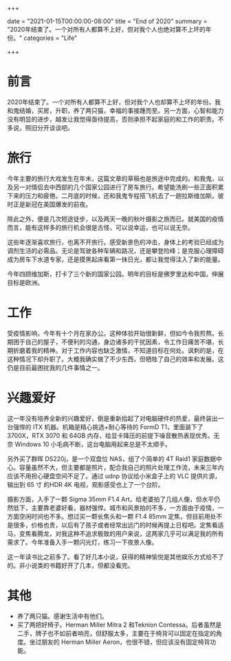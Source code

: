 +++

date = "2021-01-15T00:00:00-08:00"
title = "End of 2020"
summary = "2020年结束了。一个对所有人都算不上好，但对我个人也绝对算不上坏的年份。"
categories = "Life"

+++

# 前言

2020年结束了。一个对所有人都算不上好，但对我个人也却算不上坏的年份。我和鬼结婚，买房，升职，养了两只猫，幸福的事接踵而至。另一方面，心智和能力没有明显的进步，越发让我觉得亟待提高，否则承担不起家庭的和工作的职责。不多说，照旧分开谈谈吧。

# 旅行

今年主要的旅行大戏发生在年末，这篇文章的草稿也是旅途中完成的。和我鬼，以及另一对情侣去中西部的几个国家公园进行了房车旅行。希望能洗刷一些正面积累下来的压力和疲倦。二月底的时候，还和我鬼专程搭飞机去了一趟拉斯维加斯。彼时正是新冠在美国爆发的前夜。

除此之外，便是几次短途徒步，以及两天一晚的秋叶摄影之旅而已。就美国的疫情而言，能有这样多的旅行机会很是古怪，可以说幸运，也可以说无奈。

这些年逐渐喜欢旅行，也离不开旅行。感受新景色的冲击，身体上的考验已经成为调剂生活的必需品。无论是驾驶各种车辆和路况，还是攀登险峰；是克服心理障碍成为房车下水道专家，还是摸黑起床看第一抹日光，都让我觉得注入了新的能量。

今年四顾维加斯，打卡了三个新的国家公园。明年的目标是佛罗里达和中国，伸展目标是欧洲。

# 工作

受疫情影响，今年有十个月在家办公。这种体验开始很新鲜，但如今令我煎熬。长期困于自己的屋子，不便利的沟通，身边诸多的干扰因素，令工作日痛苦不堪，长期折磨着我的精神。对于工作内容也缺乏激情，不知道目标在何处。讽刺的是，在这种情况下却升职了。大概我确实做了不少东西，但牺牲了自己的效率和发展。这仍是目前最困扰我的几件事情之一。

# 兴趣爱好

这一年没有培养全新的兴趣爱好，倒是重新拾起了对电脑硬件的热爱，最终装出一台强悍的 ITX 机器。机箱是精心挑选+耐心等待的 FormD T1，里面装下了 3700X，RTX 3070 和 64GB 内存，给显卡降压的前提下噪音散热表现优秀。无奈 Windows 10 小毛病不断，这台电脑用起来总是不太顺手。

另外买了群晖 DS220j，是一个双盘位 NAS，组了个简单的 4T Raid1 家庭数据中心。容量虽然不大，但主要都是照片，配合我自己的照片处理工作流，未来三年内应该不用担心硬盘空间不足了。通过 udnp 协议给小米盒子上的 VLC 提供片源，输出到 65 寸 的HDR 4K 电视，观影感受也上了一个台阶。

摄影方面，入手了一颗 Sigma 35mm F1.4 Art，给老婆拍了几组人像，但水平仍然低下，主要靠老婆好看，器材强悍。城市和风景拍的不多，一方面由于疫情，一方面空闲时间也不多。想过买一颗长焦头和一颗 F1.4 85mm 定焦，但目前用处不是很多，价格也贵，以后有了孩子或者经常出远门的时候再提上日程吧。定焦看适马，变焦看腾龙，对我这种不追求极致的用户来说，这两家几乎可以满足我的所有需求了。今年准备入手一颗闪光灯，练习一下夜景人像。

这一年读书比之前多了。看了好几本小说，获得的精神愉悦是其他娱乐方式给不了的。非小说类的书籍好开了几本，但都没看完。

# 其他

* 养了两只猫。感谢生活中有他们。
* 买了两把好椅子。Herman Miller Mitra 2 和Teknion Contessa。后者虽然是二手，牌子也不如前者响亮，但舒服太多，主要在于椅背可以固定在指定的角度。坐过朋友的 Herman Miller Aeron，也很不错，但应该没有固定椅背功能。








